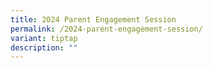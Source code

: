 ```yaml
---
title: 2024 Parent Engagement Session
permalink: /2024-parent-engagement-session/
variant: tiptap
description: ""
---
```

